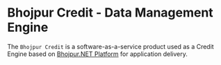 # Bhojpur Credit - Data Management Engine

The `Bhojpur Credit` is a software-as-a-service product used as a Credit Engine based on [Bhojpur.NET Platform](https://github.com/bhojpur/platform/) for application delivery.
